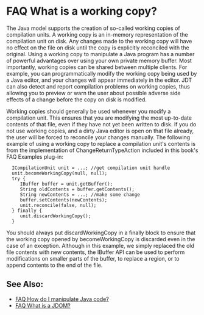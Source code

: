

FAQ What is a working copy?
===========================

The Java model supports the creation of so-called working copies of compilation units. A working copy is an in-memory representation of the compilation unit on disk. Any changes made to the working copy will have no effect on the file on disk until the copy is explicitly reconciled with the original. Using a working copy to manipulate a Java program has a number of powerful advantages over using your own private memory buffer. Most importantly, working copies can be shared between multiple clients. For example, you can programmatically modify the working copy being used by a Java editor, and your changes will appear immediately in the editor. JDT can also detect and report compilation problems on working copies, thus allowing you to preview or warn the user about possible adverse side effects of a change before the copy on disk is modified.</li>

Working copies should generally be used whenever you modify a compilation unit. This ensures that you are modifying the most up-to-date contents of that file, even if they have not yet been written to disk. If you do not use working copies, and a dirty Java editor is open on that file already, the user will be forced to reconcile your changes manually. The following example of using a working copy to replace a compilation unit's contents is from the implementation of ChangeReturnTypeAction included in this book's FAQ Examples plug-in:

      ICompilationUnit unit = ...; //get compilation unit handle
      unit.becomeWorkingCopy(null, null);
      try {
         IBuffer buffer = unit.getBuffer();
         String oldContents = buffer.getContents();
         String newContents = ...; //make some change
         buffer.setContents(newContents);
         unit.reconcile(false, null);
      } finally {
         unit.discardWorkingCopy();
      }

You should always put discardWorkingCopy in a finally block to ensure that the working copy opened by becomeWorkingCopy is discarded even in the case of an exception. Although in this example, we simply replaced the old file contents with new contents, the IBuffer API can be used to perform modifications on smaller parts of the buffer, to replace a region, or to append contents to the end of the file.

See Also:
---------

*   [FAQ How do I manipulate Java code?](./FAQ_How_do_I_manipulate_Java_code.md "FAQ How do I manipulate Java code?")
*   [FAQ What is a JDOM?](./FAQ_What_is_a_JDOM.md "FAQ What is a JDOM?")

